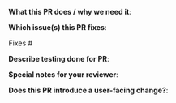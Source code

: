 **What this PR does / why we need it**:
<!--
Add detailed explanation of what this PR does and why it is
needed.
-->

**Which issue(s) this PR fixes**:
<!--
Usage: `Fixes #<issue number>`, or `Fixes (paste link of issue)`.
-->
Fixes #

**Describe testing done for PR**:
<!--
Example: Created vSphere workload cluster to verify change. 
-->

**Special notes for your reviewer**:
<!--
Add any things that reviewers should be aware of as they review
your PR.

Example: Please verify how I handled foo aligns with overall plan.
-->

**Does this PR introduce a user-facing change?**:
<!--
If no, just write "NONE" in the release-note block below.
If yes, a release note is required:
Enter your extended release note in the block below.
-->
```release-note

```
